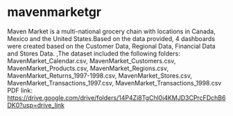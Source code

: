 # mavenmarketgr
Maven Market is a multi-national grocery chain with locations in Canada, Mexico and the United States.Based on the data provided, 4 dashboards were created based on the Customer Data, Regional Data, Financial Data and Stores Data. 
,The dataset included the following folders: MavenMarket_Calendar.csv, MavenMarket_Customers.csv, MavenMarket_Products.csv, MavenMarket_Regions.csv, MavenMarket_Returns_1997-1998.csv, MavenMarket_Stores.csv, MavenMarket_Transactions_1997.csv, MavenMarket_Transactions_1998.csv
PDF link: https://drive.google.com/drive/folders/14P4Zi8TgChl0i4KMJD3CPrcFDchB6DK0?usp=drive_link
